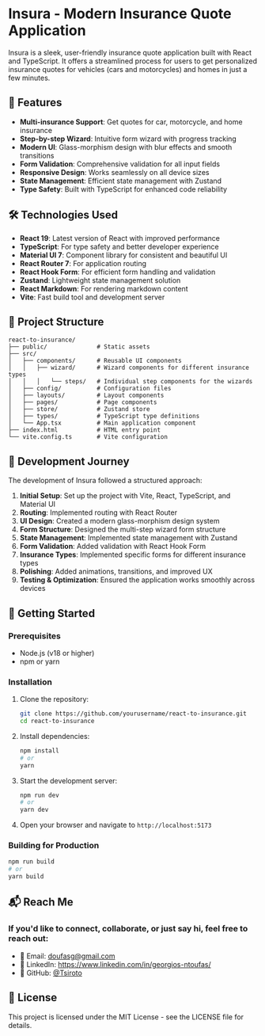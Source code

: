 # Insura - Modern Insurance Quote Application

Insura is a sleek, user-friendly insurance quote application built with React and TypeScript. It offers a streamlined process for users to get personalized insurance quotes for vehicles (cars and motorcycles) and homes in just a few minutes.

## 🌟 Features

- **Multi-insurance Support**: Get quotes for car, motorcycle, and home insurance
- **Step-by-step Wizard**: Intuitive form wizard with progress tracking
- **Modern UI**: Glass-morphism design with blur effects and smooth transitions
- **Form Validation**: Comprehensive validation for all input fields
- **Responsive Design**: Works seamlessly on all device sizes
- **State Management**: Efficient state management with Zustand
- **Type Safety**: Built with TypeScript for enhanced code reliability

## 🛠️ Technologies Used

- **React 19**: Latest version of React with improved performance
- **TypeScript**: For type safety and better developer experience
- **Material UI 7**: Component library for consistent and beautiful UI
- **React Router 7**: For application routing
- **React Hook Form**: For efficient form handling and validation
- **Zustand**: Lightweight state management solution
- **React Markdown**: For rendering markdown content
- **Vite**: Fast build tool and development server

## 📂 Project Structure

```
react-to-insurance/
├── public/              # Static assets
├── src/
│   ├── components/      # Reusable UI components
│   │   ├── wizard/      # Wizard components for different insurance types
│   │   │   └── steps/   # Individual step components for the wizards
│   ├── config/          # Configuration files
│   ├── layouts/         # Layout components
│   ├── pages/           # Page components
│   ├── store/           # Zustand store
│   ├── types/           # TypeScript type definitions
│   └── App.tsx          # Main application component
├── index.html           # HTML entry point
└── vite.config.ts       # Vite configuration
```

## 🚀 Development Journey

The development of Insura followed a structured approach:

1. **Initial Setup**: Set up the project with Vite, React, TypeScript, and Material UI
2. **Routing**: Implemented routing with React Router
3. **UI Design**: Created a modern glass-morphism design system
4. **Form Structure**: Designed the multi-step wizard form structure
5. **State Management**: Implemented state management with Zustand
6. **Form Validation**: Added validation with React Hook Form
7. **Insurance Types**: Implemented specific forms for different insurance types
8. **Polishing**: Added animations, transitions, and improved UX
9. **Testing & Optimization**: Ensured the application works smoothly across devices

## 🏁 Getting Started

### Prerequisites

- Node.js (v18 or higher)
- npm or yarn

### Installation

1. Clone the repository:
   ```bash
   git clone https://github.com/yourusername/react-to-insurance.git
   cd react-to-insurance
   ```

2. Install dependencies:
   ```bash
   npm install
   # or
   yarn
   ```

3. Start the development server:
   ```bash
   npm run dev
   # or
   yarn dev
   ```

4. Open your browser and navigate to `http://localhost:5173`

### Building for Production

```bash
npm run build
# or
yarn build
```

## 📬 Reach Me

### If you'd like to connect, collaborate, or just say hi, feel free to reach out:

- 📧 Email: doufasg@gmail.com
- 💼 LinkedIn: https://www.linkedin.com/in/georgios-ntoufas/
- 🐙 GitHub: [@Tsiroto](https://github.com/Tsiroto)

## 📄 License

This project is licensed under the MIT License - see the LICENSE file for details.